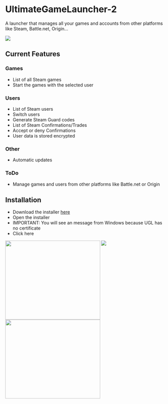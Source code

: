 # UltimateGameLauncher-2
A launcher that manages all your games and accounts from other platforms like Steam, Battle.net, Origin...

<img align="center" src="https://ugl.seemslegit.me/screenshots/1.png">

## Current Features

### Games
- List of all Steam games
- Start the games with the selected user

### Users
- List of Steam users
- Switch users
- Generate Steam Guard codes
- List of Steam Confirmations/Trades
- Accept or deny Confirmations
- User data is stored encrypted

### Other
- Automatic updates

### ToDo
- Manage games and users from other platforms like Battle.net or Origin


## Installation

- Download the installer [here](http://bit.ly/2NfFaLI)
- Open the installer
- IMPORTANT: You will see an message from Windows because UGL has no certificate
- Click here

<img align="left" width="300" height="250" src="https://ugl.seemslegit.me/screenshots/3.png">
<img align="left" width="300" height="250" src="https://ugl.seemslegit.me/screenshots/4.png">

<img align="center" src="https://ugl.seemslegit.me/screenshots/2.png">




